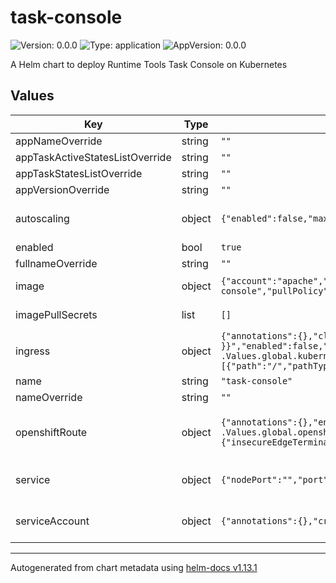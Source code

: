<!--
   Licensed to the Apache Software Foundation (ASF) under one
   or more contributor license agreements.  See the NOTICE file
   distributed with this work for additional information
   regarding copyright ownership.  The ASF licenses this file
   to you under the Apache License, Version 2.0 (the
   "License"); you may not use this file except in compliance
   with the License.  You may obtain a copy of the License at
     http://www.apache.org/licenses/LICENSE-2.0
   Unless required by applicable law or agreed to in writing,
   software distributed under the License is distributed on an
   "AS IS" BASIS, WITHOUT WARRANTIES OR CONDITIONS OF ANY
   KIND, either express or implied.  See the License for the
   specific language governing permissions and limitations
   under the License.
-->

# task-console

![Version: 0.0.0](https://img.shields.io/badge/Version-0.0.0-informational?style=flat-square) ![Type: application](https://img.shields.io/badge/Type-application-informational?style=flat-square) ![AppVersion: 0.0.0](https://img.shields.io/badge/AppVersion-0.0.0-informational?style=flat-square)

A Helm chart to deploy Runtime Tools Task Console on Kubernetes

## Values

| Key                             | Type   | Default                                                                                                                                                                                                                                           | Description                                                                                                                                |
| ------------------------------- | ------ | ------------------------------------------------------------------------------------------------------------------------------------------------------------------------------------------------------------------------------------------------- | ------------------------------------------------------------------------------------------------------------------------------------------ |
| appNameOverride                 | string | `""`                                                                                                                                                                                                                                              | Overrides the deployed application name                                                                                                    |
| appTaskActiveStatesListOverride | string | `""`                                                                                                                                                                                                                                              | Overrides the Task Console active states list                                                                                              |
| appTaskStatesListOverride       | string | `""`                                                                                                                                                                                                                                              | Overrides the Task Console states list                                                                                                     |
| appVersionOverride              | string | `""`                                                                                                                                                                                                                                              | Overrides the deployed application version                                                                                                 |
| autoscaling                     | object | `{"enabled":false,"maxReplicas":100,"minReplicas":1,"targetCPUUtilizationPercentage":80}`                                                                                                                                                         | Task Console HorizontalPodAutoscaler configuration (https://kubernetes.io/docs/tasks/run-application/horizontal-pod-autoscale/)            |
| enabled                         | bool   | `true`                                                                                                                                                                                                                                            | Enable or disable Task Console installation                                                                                                |
| fullnameOverride                | string | `""`                                                                                                                                                                                                                                              | Overrides charts full name                                                                                                                 |
| image                           | object | `{"account":"apache","name":"incubator-kie-kogito-task-console","pullPolicy":"IfNotPresent","registry":"docker.io","tag":"main"}`                                                                                                                 | Image source configuration for the Management Console image                                                                                |
| imagePullSecrets                | list   | `[]`                                                                                                                                                                                                                                              | Pull secrets used when pulling Management Console image                                                                                    |
| ingress                         | object | `{"annotations":{},"className":"{{ .Values.global.kubernetesIngressClass }}","enabled":false,"hosts":[{"host":"task-console.{{ .Values.global.kubernetesClusterDomain }}","paths":[{"path":"/","pathType":"ImplementationSpecific"}]}],"tls":[]}` | Task Console Ingress configuration (https://kubernetes.io/docs/concepts/services-networking/ingress/)                                      |
| name                            | string | `"task-console"`                                                                                                                                                                                                                                  | Component name                                                                                                                             |
| nameOverride                    | string | `""`                                                                                                                                                                                                                                              | Overrides charts name                                                                                                                      |
| openshiftRoute                  | object | `{"annotations":{},"enabled":false,"host":"task-console.{{ .Values.global.openshiftRouteDomain }}","tls":{"insecureEdgeTerminationPolicy":"None","termination":"edge"}}`                                                                          | Task Console OpenShift Route configuration (https://docs.openshift.com/container-platform/4.14/networking/routes/route-configuration.html) |
| service                         | object | `{"nodePort":"","port":8080,"targetPort":8080,"type":"ClusterIP"}`                                                                                                                                                                                | Task Console Service configuration (https://kubernetes.io/docs/concepts/services-networking/service/)                                      |
| serviceAccount                  | object | `{"annotations":{},"create":true,"name":""}`                                                                                                                                                                                                      | Task Console ServiceAccount configuration (https://kubernetes.io/docs/concepts/security/service-accounts/)                                 |

---

Autogenerated from chart metadata using [helm-docs v1.13.1](https://github.com/norwoodj/helm-docs/releases/v1.13.1)
